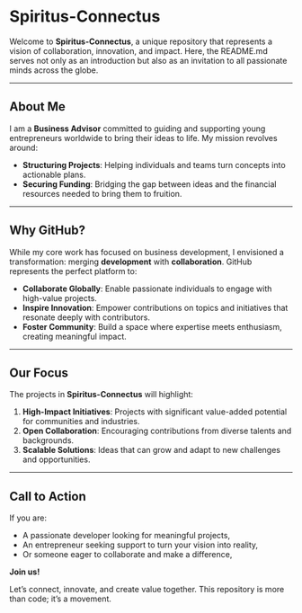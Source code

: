 # Spiritus-Connectus

Welcome to **Spiritus-Connectus**, a unique repository that represents a vision of collaboration, innovation, and impact. Here, the README.md serves not only as an introduction but also as an invitation to all passionate minds across the globe.

---

## About Me

I am a **Business Advisor** committed to guiding and supporting young entrepreneurs worldwide to bring their ideas to life. My mission revolves around:
- **Structuring Projects**: Helping individuals and teams turn concepts into actionable plans.
- **Securing Funding**: Bridging the gap between ideas and the financial resources needed to bring them to fruition.

---

## Why GitHub?

While my core work has focused on business development, I envisioned a transformation: merging **development** with **collaboration**. GitHub represents the perfect platform to:

- **Collaborate Globally**: Enable passionate individuals to engage with high-value projects.
- **Inspire Innovation**: Empower contributions on topics and initiatives that resonate deeply with contributors.
- **Foster Community**: Build a space where expertise meets enthusiasm, creating meaningful impact.

---

## Our Focus

The projects in **Spiritus-Connectus** will highlight:
1. **High-Impact Initiatives**: Projects with significant value-added potential for communities and industries.
2. **Open Collaboration**: Encouraging contributions from diverse talents and backgrounds.
3. **Scalable Solutions**: Ideas that can grow and adapt to new challenges and opportunities.

---

## Call to Action

If you are:
- A passionate developer looking for meaningful projects,
- An entrepreneur seeking support to turn your vision into reality,
- Or someone eager to collaborate and make a difference,

**Join us!**

Let’s connect, innovate, and create value together. This repository is more than code; it’s a movement.
